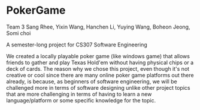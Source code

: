 PokerGame
=========

Team 3 Sang Rhee, Yixin Wang, Hanchen Li, Yuying Wang, Boheon Jeong, Somi choi

A semester-long project for CS307 Software Engineering

We created a locally playable poker game (like windows game) that allows friends to gather and play Texas Hold'em without having physical chips or a deck of cards.
The reason why we chose this project, even though it's not creative or cool since there are many online poker game platforms out there already, is because, as beginners of software engineering, we will be challenged more in terms of software designing unlike other project topics that are more challenging in terms of having to learn a new language/platform or some specific knowledge for the topic.
